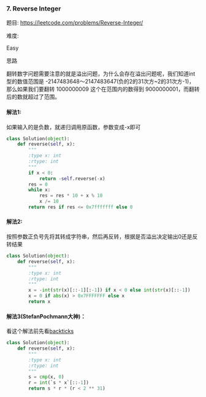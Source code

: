 ### 7. Reverse Integer

题目:
<https://leetcode.com/problems/Reverse-Integer/>


难度:

Easy


思路

翻转数字问题需要注意的就是溢出问题，为什么会存在溢出问题呢，我们知道int型的数值范围是 -2147483648～2147483647(负的2的31次方~2的31次方-1)， 那么如果我们要翻转 1000000009 这个在范围内的数得到 9000000001，而翻转后的数就超过了范围。

#### 解法1:
如果输入的是负数，就递归调用原函数，参数变成-x即可


```python
class Solution(object):
    def reverse(self, x):
        """
        :type x: int
        :rtype: int
        """
        if x < 0:
            return -self.reverse(-x)
        res = 0
        while x:
            res = res * 10 + x % 10
            x /= 10
        return res if res <= 0x7fffffff else 0
```
#### 解法2:
按照参数正负号先将其转成字符串，然后再反转，根据是否溢出决定输出0还是反转结果
```python
class Solution(object):
    def reverse(self, x):
        """
        :type x: int
        :rtype: int
        """    
        x = -int(str(x)[::-1][:-1]) if x < 0 else int(str(x)[::-1])    
        x = 0 if abs(x) > 0x7FFFFFFF else x
        return x
```
#### 解法3(StefanPochmann大神)：
看这个解法前先看[backticks](https://docs.python.org/2.7/reference/expressions.html#string-conversions)
```python
class Solution(object):
    def reverse(self, x):
        """
        :type x: int
        :rtype: int
        """
        s = cmp(x, 0)
        r = int(`s * x`[::-1])
        return s * r * (r < 2 ** 31)
```


